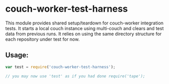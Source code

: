 # couch-worker-test-harness

This module provides shared setup/teardown for couch-worker integration
tests. It starts a local couch instance using multi-couch and clears and
test data from previous runs. It relies on using the same directory
structure for each repository under test for now.

## Usage:

```js
var test = require('couch-worker-test-harness');

// you may now use 'test' as if you had done require('tape');
```
